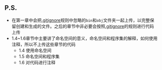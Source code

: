 ## P.S. 
- 在第一章中会把[.gitignore](https://github.com/NanXiJun1st/Visual-C-Sharp-step-by-step/blob/master/.gitignore)规则中忽略的`bin`和`obj`文件夹一起上传，以完整保留创建和生成的文件。之后的章节中非必要会按照[.gitignore](https://github.com/NanXiJun1st/Visual-C-Sharp-step-by-step/blob/master/.gitignore)的规则进行代码上传  
- 1.4~1.6章节中主要讲了命名空间的意义，命名空间和程序集的解释，如何使用注释，所以不上传这些章节的代码  
	- 1.4 使用命名空间
	- 1.5 命名空间和程序集
	- 1.6 对代码进行注释